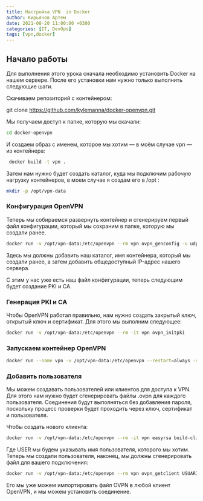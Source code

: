 ```yaml
---
title: Настройка VPN  in Docker
author: Кирьянов Артем
date: 2021-08-20 11:00:00 +0300
categories: [IT, DevOps]
tags: [vpn,docker]
---
```


## Начало работы

Для выполнения этого урока сначала необходимо установить Docker на нашем сервере. После его установки нам нужно только выполнить следующие шаги.

Скачиваем репозиторий с контейнером:

git clone https://github.com/kylemanna/docker-openvpn.git

Мы получаем доступ к папке, которую мы скачали:
```sh
cd docker-openvpn 
```
И создаем образ с именем, которое мы хотим — в моём случае vpn — из контейнера:
```sh
 docker build -t vpn . 
 ```
Затем нам нужно будет создать каталог, куда мы подключим рабочую нагрузку контейнеров, в моем случае я создам его в /opt :
```sh
mkdir -p /opt/vpn-data 
```

### Конфигурация OpenVPN

Теперь мы собираемся развернуть контейнер и сгенерируем первый файл конфигурации, который мы сохраним в папке, которую мы создали ранее.

```sh
docker run -v /opt/vpn-data:/etc/openvpn --rm vpn ovpn_genconfig -u udp://[IP_ADRESS]:3000 
```
Здесь мы должны добавить наш каталог, имя контейнера, который мы создали ранее, а затем добавить общедоступный IP-адрес нашего сервера.

С этим у нас уже есть наш файл конфигурации, теперь следующим будет создание PKI и CA.

### Генерация PKI и CA

Чтобы OpenVPN работал правильно, нам нужно создать закрытый ключ, открытый ключ и сертификат. Для этого мы выполним следующее:

```sh
docker run -v /opt/vpn-data:/etc/openvpn --rm -it vpn ovpn_initpki 
```
### Запускаем контейнер OpenVPN
```sh
docker run --name vpn -v /opt/vpn-data:/etc/openvpn --restart=always -d -p 3000:1194/udp --cap-add=NET_ADMIN vpn 
```
### Добавить пользователя

Мы можем создавать пользователей или клиентов для доступа к VPN. Для этого нам нужно будет сгенерировать файлы .ovpn для каждого пользователя. Соединения будут выполняться без добавления пароля, поскольку процесс проверки будет проходить через ключ, сертификат и пользователя.

Чтобы создать нового клиента:
```sh
docker run -v /opt/vpn-data:/etc/openvpn --rm -it vpn easyrsa build-client-full USUARIO nopass 
```
Где USER мы будем указывать имя пользователя, которого мы хотим.
Теперь мы создали пользователя, наконец, мы должны сгенерировать файл для вашего подключения:
```sh
docker run -v /opt/vpn-data:/etc/openvpn --rm vpn ovpn_getclient USUARIO > USUARIO.ovpn 
```
Его мы уже можем импортировать файл OVPN в любой клиент OpenVPN, и мы можем установить соединение.
